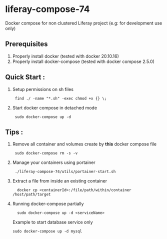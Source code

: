 # liferay-compose-74
Docker compose for non clustered Liferay project (e.g: for development use only)

## Prerequisites
1. Properly install docker (tested with docker 20.10.16)
2. Properly install docker-compose (tested with docker compose 2.5.0)

## Quick Start :
1. Setup permissions on sh files
    ```console
     find ./ -name "*.sh" -exec chmod +x {} \;
    ```
2. Start docker compose in detached mode
    ```console
     sudo docker-compose up -d
    ```

## Tips :
1. Remove all container and volumes create by **this** docker compose file 
    ```console
     sudo docker-compose rm -s -v
    ```
2. Manage your containers using portainer
    ```console
     ./liferay-compose-74/utils/portainer-start.sh
    ```
3. Extract a file from inside an existing container
    ```console   
      docker cp <containerId>:/file/path/within/container /host/path/target
     ```
4. Running docker-compose partially
    ```console   
      sudo docker-compose up -d <serviceName>
     ```
     Example to start database service only
      ```console      
      sudo docker-compose up -d mysql
     ```      


